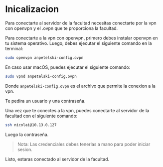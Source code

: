 # Inicalizacion

Para conectarte al servidor de la facultad necesitas conectarte por la vpn con openvpn y el .ovpn que te proporciona la facultad.

Para conectarte a la vpn con openvpn, primero debes instalar openvpn en tu sistema operativo. Luego, debes ejecutar el siguiente comando en la terminal:

```bash
sudo openvpn anpetelski-config.ovpn
```


En caso usar macOS, puedes ejecutar el siguiente comando:

```bash
sudo vpnd anpetelski-config.ovpn
```

Donde `anpetelski-config.ovpn` es el archivo que permite la conexion a la vpn.

Te pedira un usuario y una contraseña.

Una vez que te conectes a la vpn, puedes conectarte al servidor de la facultad con el siguiente comando:

```bash
ssh nicolai@10.13.0.127
```

Luego la contraseña.
> Nota: Las credenciales debes tenerlas a mano para poder iniciar sesion.

Listo, estaras conectado al servidor de la facultad.
